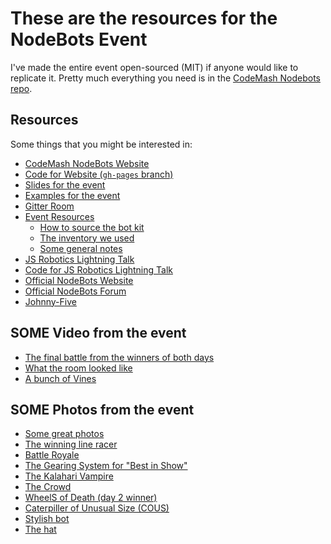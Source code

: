 # These are the resources for the NodeBots Event
I've made the entire event open-sourced (MIT) if anyone 
would like to replicate it.  Pretty much everything you need is in the 
[CodeMash Nodebots repo](https://github.com/briangenisio/codemash-nodebots-docs).

## Resources
Some things that you might be interested in:

- [CodeMash NodeBots Website](http://nodebots.codemash.org/)
- [Code for Website (`gh-pages` branch)](https://github.com/briangenisio/codemash-nodebots-docs/tree/gh-pages)
- [Slides for the event](https://github.com/BrianGenisio/codemash-nodebots-docs/tree/master/slides)
- [Examples for the event](https://github.com/BrianGenisio/codemash-nodebots-docs/tree/master/examples)
- [Gitter Room](https://gitter.im/BrianGenisio/codemash-nodebots-docs)
- [Event Resources](https://github.com/briangenisio/codemash-nodebots-docs)
  - [How to source the bot kit](https://github.com/BrianGenisio/codemash-nodebots-docs/blob/master/bot-kit.md)
  - [The inventory we used](https://github.com/BrianGenisio/codemash-nodebots-docs/blob/master/inventory.md)
  - [Some general notes](https://github.com/BrianGenisio/codemash-nodebots-docs/blob/master/notes.md)
- [JS Robotics Lightning Talk](http://briangenisio.com/js-robotics-lightning-talk/#/)
- [Code for JS Robotics Lightning Talk](https://github.com/BrianGenisio/js-robotics-lightning-talk)
- [Official NodeBots Website](http://nodebots.io/)
- [Official NodeBots Forum](http://forums.nodebots.io/)
- [Johnny-Five](https://github.com/rwaldron/johnny-five)

## SOME Video from the event
- [The final battle from the winners of both days](https://www.youtube.com/watch?v=H9AzpnXpcrU)
- [What the room looked like](http://youtu.be/QhRXkk_Q6J4)
- [A bunch of Vines](https://vine.co/u/1110257304294825984)

## SOME Photos from the event
- [Some great photos](http://photos.zaggstudios.com/?q=NodeBots)
- [The winning line racer](https://twitter.com/kneumei/status/552574852473696256/photo/1)
- [Battle Royale](https://twitter.com/johncrider/status/553369756250562560/photo/1)
- [The Gearing System for "Best in Show"](https://twitter.com/pushorpull/status/553362924425592832/photo/1)
- [The Kalahari Vampire](https://twitter.com/aakcasu/status/553007825014644736/photo/1)
- [The Crowd](https://twitter.com/irwinhurst/status/552946871602544641/photo/1)
- [WheelS of Death (day 2 winner)](https://twitter.com/FusionAmyD/status/552934181551210497/photo/1)
- [Caterpiller of Unusual Size (COUS)](https://twitter.com/aaronlease/status/552921098853949440/photo/1)
- [Stylish bot](https://twitter.com/_vandjoel/status/552919445757124608/photo/1)
- [The hat](https://twitter.com/BrianGenisio/status/552242031892758531/photo/1)

